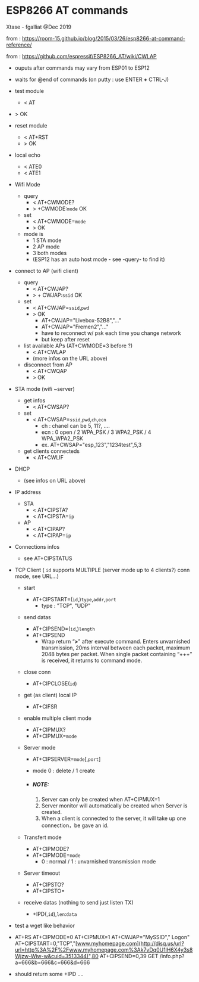 # ESP8266 AT commands

Xtase - fgalliat @Dec 2019

from : https://room-15.github.io/blog/2015/03/26/esp8266-at-command-reference/

from : https://github.com/espressif/ESP8266_AT/wiki/CWLAP



- ouputs after commands may vary from ESP01 to ESP12



- waits for <CR><LF> @end of commands (on putty : use ENTER **+** CTRL-J)
- test module

  - < AT
- \>  OK
- reset module

  - < AT+RST
  - \>  OK

- local echo
  - < ATE0
  - < ATE1

- Wifi Mode

  - query
    - < AT+CWMODE?
    - \> +CWMODE:`mode` <cr> OK
  - set
    - < AT+CWMODE=`mode`
    - \> OK
  - mode is 
    - 1 STA mode
    - 2 AP mode
    - 3 both modes
    - (ESP12 has an auto host mode - see -query- to find it)

- connect to AP (wifi client)

  - query
    - < AT+CWJAP?
    - \> \+ CWJAP:`ssid` OK
  - set
    - < AT+CWJAP=`ssid`,`pwd`
    - \> OK
      - AT+CWJAP="Livebox-52B8","..."
      - AT+CWJAP="Fremen2","..."
      - have to reconnect w/ psk each time you change network
      - but keep after reset
  - list available APs (AT+CWMODE=3 before ?)
    - < AT+CWLAP
    - (more infos on the URL above)
  - disconnect from AP
    - < AT+CWQAP
    - \> OK

- STA mode (wifi ~server)

  - get infos
    - < AT+CWSAP?
  - set
    - < AT+CWSAP=`ssid`,`pwd`,`ch`,`ecn`
      - ch : chanel can be 5, 11?, ....
      - ecn : 0 open / 2 WPA_PSK / 3 WPA2_PSK / 4 WPA_WPA2_PSK
      - ex. AT+CWSAP="esp_123","1234test",5,3
  - get clients connecteds
    - < AT+CWLIF

- DHCP

  - (see infos on URL above)

- IP address

  - STA
    - < AT+CIPSTA?
    - < AT+CIPSTA=`ip`
  - AP
    - < AT+CIPAP?
    - < AT+CIPAP=`ip`

- Connections infos

  - see AT+CIPSTATUS

- TCP Client ( `id` supports MULTIPLE (server mode up to 4 clients?) conn mode, see URL...)

  - start

    - AT+CIPSTART=(`id`,)`type`,`addr`,`port`
      - type : "TCP",  "UDP"

  - send datas

    - AT+CIPSEND=(`id`,)`length`
    - AT+CIPSEND
      - Wrap return “**>**” after execute command. Enters unvarnished transmission, 20ms interval between each packet, maximum 2048 bytes per packet. When single packet containing “+++” is received, it returns to command mode.

  - close conn

    - AT+CIPCLOSE(`id`)

  - get (as client) local IP

    - AT+CIFSR

  - enable multiple client mode

    - AT+CIPMUX?
    - AT+CIPMUX=`mode`

  - Server mode

    - AT+CIPSERVER=`mode`[,`port`]

    - mode 0 : delete / 1 create

    - ##### NOTE:

      1. Server can only be created when AT+CIPMUX=1
      2. Server monitor will automatically be created when Server is created.
      3. When a client is connected to the server, it will take up one connection，be gave an id.

  - Transfert mode

    - AT+CIPMODE?
    - AT+CIPMODE=`mode` 
      - 0 : normal / 1 : unvarnished transmission mode

  - Server timeout

    - AT+CIPSTO?
    - AT+CIPSTO=<timeInSec>

  - receive datas (nothing to send just listen TX)

    - +IPD(,`id`),`len`:`data`

- test a wget like behavior

- AT+RS
  AT+CIPMODE=0
  AT+CIPMUX=1
  AT+CWJAP="MySSID"," Logon"
  AT+CIPSTART=0,"TCP","[www.myhomepage.com](http://disq.us/url?url=http%3A%2F%2Fwww.myhomepage.com%3Ak7vDq0U1lH6X4y3s8Wjzw-Wiw-w&cuid=3513344)",80
  AT+CIPSEND=0,39
  GET /info.php?a=666&b=666&c=666&d=666

- should return some +IPD ....